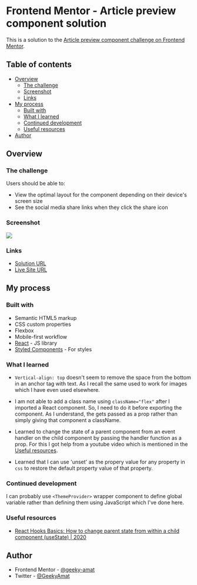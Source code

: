 # Frontend Mentor - Article preview component solution

This is a solution to the [Article preview component challenge on Frontend Mentor](https://www.frontendmentor.io/challenges/article-preview-component-dYBN_pYFT).

## Table of contents

- [Overview](#overview)
  - [The challenge](#the-challenge)
  - [Screenshot](#screenshot)
  - [Links](#links)
- [My process](#my-process)
  - [Built with](#built-with)
  - [What I learned](#what-i-learned)
  - [Continued development](#continued-development)
  - [Useful resources](#useful-resources)
- [Author](#author)

## Overview

### The challenge

Users should be able to:

- View the optimal layout for the component depending on their device's screen size
- See the social media share links when they click the share icon

### Screenshot

![](./screenshot_desktop.jpg)


### Links

- [Solution URL](https://github.com/geeky-amat/article-preview-component-master)
- [Live Site URL]()

## My process

### Built with

- Semantic HTML5 markup
- CSS custom properties
- Flexbox
- Mobile-first workflow
- [React](https://reactjs.org/) - JS library
- [Styled Components](https://styled-components.com/) - For styles

### What I learned

- `Vertical-align: top` doesn't seem to remove the space from the bottom in an anchor tag with text. As I recall the same used to work for images which I have even used elsewhere.

- I am not able to add a class name using `className="flex"` after I imported a React component. So, I need to do it before exporting the component. As I understand, the gets passed as a prop rather than simply giving that component a className.

- Learned to change the state of a parent component from an event handler on the child component by passing the handler function as a prop. For this I got help from a youtube video which is mentioned in the [Useful resources](#useful-resources).

- Learned that I can use 'unset' as the propery value for any property in `css` to restore the default property value of that property.

### Continued development

I can probably use `<ThemeProvider>` wrapper component to define global variable rather than defining them using JavaScript which I've done here.

### Useful resources

- [React Hooks Basics: How to change parent state from within a child component (useState) | 2020](https://www.youtube.com/watch?v=-N7auOijZts)

## Author

- Frontend Mentor - [@geeky-amat](https://www.frontendmentor.io/profile/geeky-amat)
- Twitter - [@GeekyAmat](https://www.twitter.com/GeekyAmat)